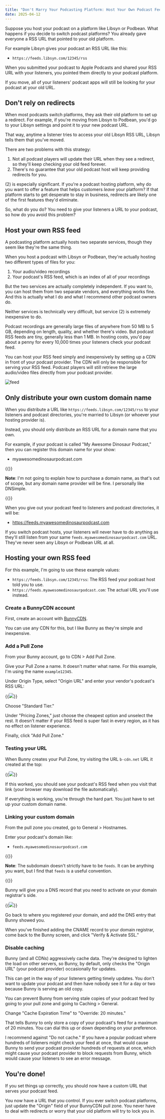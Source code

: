 ```yaml
---
title: "Don't Marry Your Podcasting Platform: Host Your Own Podcast Feed"
date: 2025-04-12
---
```


Suppose you host your podcast on a platform like Libsyn or Podbean. What happens if you decide to switch podcast platforms? You already gave everyone a RSS URL that pointed to your old platform.

For example Libsyn gives your podcast an RSS URL like this:

- `https://feeds.libsyn.com/12345/rss`

When you submitted your podcast to Apple Podcasts and shared your RSS URL with your listeners, you pointed them directly to your podcast platform.

If you move, all of your listeners' podcast apps will still be looking for your podcast at your old URL.

## Don't rely on redirects

When most podcasts switch platforms, they ask their old platform to set up a redirect. For example, if you're moving from Libsyn to Podbean, you'd go to your Libsyn settings and point it to your new podcast URL.

That way, anytime a listener tries to access your old Libsyn RSS URL, Libsyn tells them that you've moved.

There are two problems with this strategy:

1. Not all podcast players will update their URL when they see a redirect, so they'll keep checking your old feed forever.
1. There's no guarantee that your old podcast host will keep providing redirects for you.

(2) is especially significant. If you're a podcast hosting platform, why do you want to offer a feature that helps customers _leave_ your platform? If that platform starts to get desperate to stay in business, redirects are likely one of the first features they'd eliminate.

So, what do you do? You need to give your listeners a URL to your podcast, so how do you avoid this problem?

## Host your own RSS feed

A podcasting platform actually hosts two separate services, though they seem like they're the same thing.

When you host a podcast with Libsyn or Podbean, they're actually hosting two different types of files for you:

1. Your audio/video recordings
1. Your podcast's RSS feed, which is an index of all of your recordings

But the two services are actually completely independent. If you want to, you can host them from two separate vendors, and everything works fine. And this is actually what I do and what I recommend other podcast owners do.

Neither services is technically very difficult, but service (2) is extremely inexpensive to do.

Podcast recordings are generally large files of anywhere from 50 MB to 5 GB, depending on length, quality, and whether there's video. But podcast RSS feeds are tiny, generally less than 1 MB. In hosting costs, you'd pay about a penny for every 10,000 times your listeners check your podcast feed.

You can host your RSS feed simply and inexpensively by setting up a CDN in front of your podcast provider. The CDN will only be responsible for serving your RSS feed. Podcast players will still retrieve the large audio/video files directly from your podcast provider.

![feed](rss-diagram.svg)

## Only distribute your own custom domain name

When you distribute a URL like `https://feeds.libsyn.com/12345/rss` to your listeners and podcast directories, you're married to Libsyn (or whoever your hosting provider is).

Instead, you should only distribute an RSS URL for a domain name that you own.

For example, if your podcast is called "My Awesome Dinosaur Podcast," then you can register this domain name for your show:

- myawesomedinosaurpodcast.com

{{<notice type="info">}}

**Note**: I'm not going to explain how to purchase a domain name, as that's out of scope, but any domain name provider will be fine. I personally like DNSimple.

{{</notice>}}

When you give out your podcast feed to listeners and podcast directories, it will be:

- <https://feeds.myawesomedinosaurpodcast.com>

If you switch podcast hosts, your listeners will never have to do anything as they'll still listen from your same `feeds.myawesomedinosaurpodcast.com` URL. They've never seen any Libsyn or Podbean URL at all.

## Hosting your own RSS feed

For this example, I'm going to use these example values:

- `https://feeds.libsyn.com/12345/rss`: The RSS feed your podcast host told you to use.
- `https://feeds.myawesomedinosaurpodcast.com`: The actual URL you'll use instead.

### Create a BunnyCDN account

First, create an account with [BunnyCDN](https://bunny.net).

You can use any CDN for this, but I like Bunny as they're simple and inexpensive.

### Add a Pull Zone

From your Bunny account, go to CDN > Add Pull Zone.

Give your Pull Zone a name. It doesn't matter what name. For this example, I'm using the name `example12345`.

Under Origin Type, select "Origin URL" and enter your vendor's podcast's RSS URL:

{{<img src="origin.webp" has-border="true">}}

Choose "Standard Tier."

Under "Pricing Zones," just choose the cheapest option and unselect the rest. It doesn't matter if your RSS feed is super fast in every region, as it has no effect on listener experience.

Finally, click "Add Pull Zone."

### Testing your URL

When Bunny creates your Pull Zone, try visiting the URL `b-cdn.net` URL it created at the top:

{{<img src="url.webp" has-border="true">}}

If this worked, you should see your podcast's RSS feed when you visit that link (your browser may download the file automatically).

If everything is working, you're through the hard part. You just have to set up your custom domain name.

### Linking your custom domain

From the pull zone you created, go to General > Hostnames.

Enter your podcast's domain like:

- `feeds.myawesomedinosaurpodcast.com`

{{<notice type="info">}}

**Note**: The subdomain doesn't strictly have to be `feeds`. It can be anything you want, but I find that `feeds` is a useful convention.

{{</notice>}}

Bunny will give you a DNS record that you need to activate on your domain registrar's side.

{{<img src="cname.png" has-border="true">}}

Go back to where you registered your domain, and add the DNS entry that Bunny showed you.

When you've finished adding the CNAME record to your domain registrar, come back to the Bunny screen, and click "Verify & Activate SSL."

### Disable caching

Bunny (and all CDNs) aggressively cache data. They're designed to lighten the load on other servers, so Bunny, by default, only checks the "Origin URL" (your podcast provider) occasionally for updates.

This can get in the way of your listeners getting timely updates. You don't want to update your podcast and then have nobody see it for a day or two because Bunny is serving an old copy.

You can prevent Bunny from serving stale copies of your podcast feed by going to your pull zone and going to Caching > General.

Change "Cache Expiration Time" to "Override: 20 minutes."

That tells Bunny to only store a copy of your podcast's feed for a maximum of 20 minutes. You can dial this up or down depending on your preference.

I recommend against "Do not cache." If you have a popular podcast where hundreds of listeners might check your feed at once, that would cause Bunny to send your podcast provider hundreds of requests at once, which might cause your podcast provider to block requests from Bunny, which would cause your listeners to see an error message.

## You're done!

If you set things up correctly, you should now have a custom URL that serves your podcast feed.

You now have a URL that you control. If you ever switch podcast platforms, just update the "Origin" field of your BunnyCDN pull zone. You never have to deal with redirects or worry that your old platform will try to lock you in.
